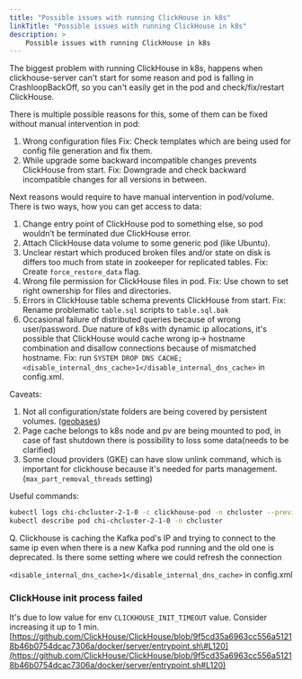 ```yaml
---
title: "Possible issues with running ClickHouse in k8s"
linkTitle: "Possible issues with running ClickHouse in k8s"
description: >
    Possible issues with running ClickHouse in k8s
---
```

The biggest problem with running ClickHouse in k8s, happens when clickhouse-server can't start for some reason and pod is falling in CrashloopBackOff, so you can't easily get in the pod and check/fix/restart ClickHouse.

There is multiple possible reasons for this, some of them can be fixed without manual intervention in pod:

1. Wrong configuration files Fix: Check templates which are being used for config file generation and fix them.
2. While upgrade some backward incompatible changes prevents ClickHouse from start. Fix: Downgrade and check backward incompatible changes for all versions in between.

Next reasons would require to have manual intervention in pod/volume.
There is two ways, how you can get access to data:

1. Change entry point of ClickHouse pod to something else, so pod wouldn’t be terminated due ClickHouse error.
2. Attach ClickHouse data volume to some generic pod (like Ubuntu).
3. Unclear restart which produced broken files and/or state on disk is differs too much from state in zookeeper for replicated tables. Fix: Create `force_restore_data` flag.
4. Wrong file permission for ClickHouse files in pod. Fix: Use chown to set right ownership for files and directories.
5. Errors in ClickHouse table schema prevents ClickHouse from start. Fix: Rename problematic `table.sql` scripts to `table.sql.bak`
6. Occasional failure of distributed queries because of wrong user/password. Due nature of k8s with dynamic ip allocations, it's possible that ClickHouse would cache wrong ip-> hostname combination and disallow connections because of mismatched hostname. Fix: run `SYSTEM DROP DNS CACHE;` `<disable_internal_dns_cache>1</disable_internal_dns_cache>` in config.xml.

Caveats:

1. Not all configuration/state folders are being covered by persistent volumes. ([geobases](https://clickhouse.tech/docs/en/sql-reference/functions/ym-dict-functions/#multiple-geobases))
2. Page cache belongs to k8s node and pv are being mounted to pod, in case of fast shutdown there is possibility to loss some data(needs to be clarified)
3. Some cloud providers (GKE) can have slow unlink command, which is important for clickhouse because it's needed for parts management. (`max_part_removal_threads` setting)

Useful commands:

```bash
kubectl logs chi-chcluster-2-1-0 -c clickhouse-pod -n chcluster --previous
kubectl describe pod chi-chcluster-2-1-0 -n chcluster
```

Q. Clickhouse is caching the Kafka pod's IP and trying to connect to the same ip even when there is a new Kafka pod running and the old one is deprecated. Is there some setting where we could refresh the connection

`<disable_internal_dns_cache>1</disable_internal_dns_cache>` in config.xml

### ClickHouse init process failed

It's due to low value for env `CLICKHOUSE_INIT_TIMEOUT` value. Consider increasing it up to 1 min.
[https://github.com/ClickHouse/ClickHouse/blob/9f5cd35a6963cc556a51218b46b0754dcac7306a/docker/server/entrypoint.sh\#L120](https://github.com/ClickHouse/ClickHouse/blob/9f5cd35a6963cc556a51218b46b0754dcac7306a/docker/server/entrypoint.sh#L120)
